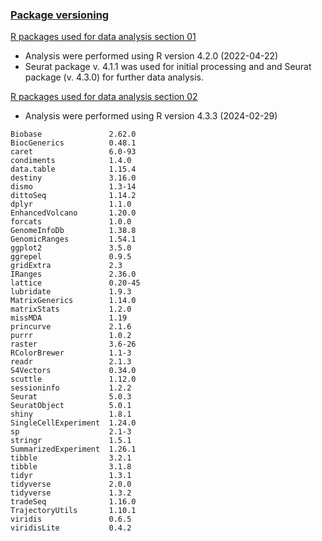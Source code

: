 
### [Package versioning](#tab/)

[R packages used for data analysis section 01](01_Data_processing_and_transformation)

- Analysis were performed using R version 4.2.0 (2022-04-22)
- Seurat package v. 4.1.1 was used for initial processing and and Seurat package (v.
  4.3.0) for further data analysis.

  
[R packages used for data analysis section 02](02_Data_analysis_and_visualization)

- Analysis were performed using R version 4.3.3 (2024-02-29)
```
Biobase               2.62.0
BiocGenerics          0.48.1
caret                 6.0-93
condiments            1.4.0
data.table            1.15.4
destiny               3.16.0
dismo                 1.3-14
dittoSeq              1.14.2
dplyr                 1.1.0
EnhancedVolcano       1.20.0
forcats               1.0.0
GenomeInfoDb          1.38.8
GenomicRanges         1.54.1
ggplot2               3.5.0
ggrepel               0.9.5
gridExtra             2.3
IRanges               2.36.0
lattice               0.20-45
lubridate             1.9.3
MatrixGenerics        1.14.0
matrixStats           1.2.0
missMDA               1.19
princurve             2.1.6
purrr                 1.0.2
raster                3.6-26
RColorBrewer          1.1-3
readr                 2.1.3
S4Vectors             0.34.0
scuttle               1.12.0
sessioninfo           1.2.2
Seurat                5.0.3
SeuratObject          5.0.1
shiny                 1.8.1
SingleCellExperiment  1.24.0
sp                    2.1-3
stringr               1.5.1
SummarizedExperiment  1.26.1
tibble                3.2.1
tibble                3.1.8
tidyr                 1.3.1
tidyverse             2.0.0
tidyverse             1.3.2
tradeSeq              1.16.0
TrajectoryUtils       1.10.1
viridis               0.6.5
viridisLite           0.4.2

```

